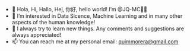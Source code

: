 - 👋 Hola, Hi, Hallo, Hej, 你好, hello world! I’m @JQ-MC✌🏼
- 👀 I’m interested in Data Sicence, Machine Learning and in many other aspects of the human knowledge!
- 🌱 I always try to learn new things. Any comments and suggestions are always appreciated!
- 📫 You can reach me at my personal email: quimmorera@gmail.com

<!---
JQ-MC/JQ-MC is a ✨ special ✨ repository because its `README.md` (this file) appears on your GitHub profile.
You can click the Preview link to take a look at your changes.
--->
